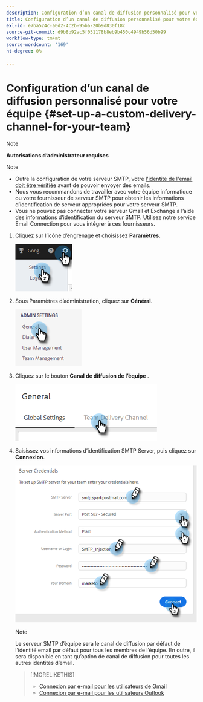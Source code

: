 ```yaml
---
description: Configuration d’un canal de diffusion personnalisé pour votre équipe - Documents Marketo - Documentation du produit
title: Configuration d’un canal de diffusion personnalisé pour votre équipe
exl-id: e7ba524c-a0d2-4c2b-95ba-20b9d830f18c
source-git-commit: d9b8b92ac5f051178b8eb9b450c4949b56d50b99
workflow-type: tm+mt
source-wordcount: '169'
ht-degree: 0%

---
```


# Configuration d’un canal de diffusion personnalisé pour votre équipe {#set-up-a-custom-delivery-channel-for-your-team}

>[!NOTE]
>
>**Autorisations d’administrateur requises**

>[!NOTE]
>
>* Outre la configuration de votre serveur SMTP, votre [l&#39;identité de l&#39;email doit être vérifiée](/help/marketo/product-docs/marketo-sales-insight/actions/getting-started/email-settings/verify-your-email.md) avant de pouvoir envoyer des emails.
>* Nous vous recommandons de travailler avec votre équipe informatique ou votre fournisseur de serveur SMTP pour obtenir les informations d’identification de serveur appropriées pour votre serveur SMTP.
>* Vous ne pouvez pas connecter votre serveur Gmail et Exchange à l’aide des informations d’identification du serveur SMTP. Utilisez notre service Email Connection pour vous intégrer à ces fournisseurs.


1. Cliquez sur l’icône d’engrenage et choisissez **Paramètres**.

   ![](assets/set-up-a-custom-delivery-channel-for-your-team-1.png)

1. Sous Paramètres d’administration, cliquez sur **Général**.

   ![](assets/set-up-a-custom-delivery-channel-for-your-team-2.png)

1. Cliquez sur le bouton **Canal de diffusion de l’équipe** .

   ![](assets/set-up-a-custom-delivery-channel-for-your-team-3.png)

1. Saisissez vos informations d’identification SMTP Server, puis cliquez sur **Connexion**.

   ![](assets/set-up-a-custom-delivery-channel-for-your-team-4.png)

   >[!NOTE]
   >
   >Le serveur SMTP d’équipe sera le canal de diffusion par défaut de l’identité email par défaut pour tous les membres de l’équipe. En outre, il sera disponible en tant qu’option de canal de diffusion pour toutes les autres identités d’email.

   >[!MORELIKETHIS]
   >
   >* [Connexion par e-mail pour les utilisateurs de Gmail](/help/marketo/product-docs/marketo-sales-connect/email-plugins/gmail/email-connection-for-gmail-users.md)
   >* [Connexion par e-mail pour les utilisateurs Outlook](/help/marketo/product-docs/marketo-sales-connect/email-plugins/msc-for-outlook/email-connection-for-outlook-users.md)

